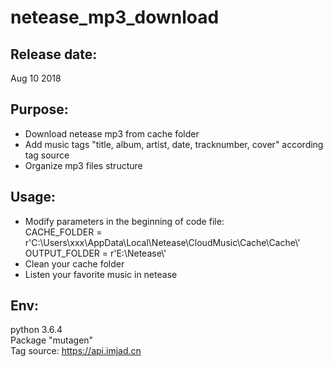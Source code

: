# netease_mp3_download<br>
## Release date:<br>
Aug 10 2018
## Purpose:<br>
* Download netease mp3 from cache folder<br>
* Add music tags "title, album, artist, date, tracknumber, cover" according tag source
* Organize mp3 files structure
## Usage: <br>
* Modify parameters in the beginning of code file:<br>
CACHE_FOLDER = r'C:\Users\xxx\AppData\Local\Netease\CloudMusic\Cache\Cache\\'<br>
OUTPUT_FOLDER = r'E:\Netease\\'<br>
* Clean your cache folder<br>
* Listen your favorite music in netease<br>
## Env:<br>
python 3.6.4<br>
Package "mutagen"<br>
Tag source: https://api.imjad.cn
